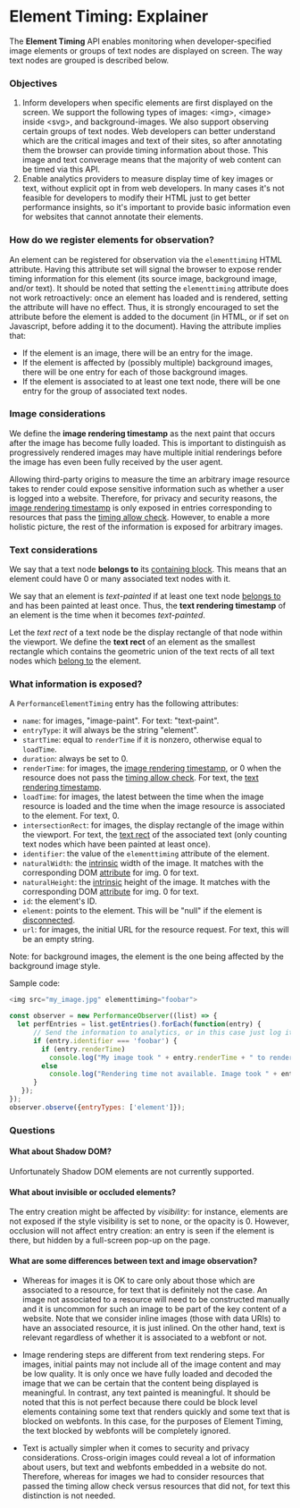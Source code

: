 # Element Timing: Explainer

The **Element Timing** API enables monitoring when developer-specified image elements or groups of text nodes are displayed on screen.
The way text nodes are grouped is described below.


### Objectives

1.  Inform developers when specific elements are first displayed on the screen.
We support the following types of images: \<img\>, \<image\> inside \<svg\>, and background-images.
We also support observing certain groups of text nodes. Web developers can better understand which are the critical images and text of their sites, so after annotating them the browser can provide timing information about those.
This image and text converage means that the majority of web content can be timed via this API.
1.  Enable analytics providers to measure display time of key images or text, without explicit opt in from web developers.
In many cases it's not feasible for developers to modify their HTML just to get better performance insights, so it's important to provide basic information even for websites that cannot annotate their elements.


### How do we register elements for observation?

An element can be registered for observation via the `elementtiming` HTML attribute.
Having this attribute set will signal the browser to expose render timing information for this element (its source image, background image, and/or text).
It should be noted that setting the `elementtiming` attribute does not work retroactively: once an element has loaded and is rendered, setting the attribute will have no effect.
Thus, it is strongly encouraged to set the attribute before the element is added to the document (in HTML, or if set on Javascript, before adding it to the document).
Having the attribute implies that:

* If the element is an image, there will be an entry for the image.
* If the element is affected by (possibly multiple) background images, there will be one entry for each of those background images.
* If the element is associated to at least one text node, there will be one entry for the group of associated text nodes.

### Image considerations

We define the <a name="image-time">**image rendering timestamp**</a> as the next paint that occurs after the image has become fully loaded.
This is important to distinguish as progressively rendered images may have multiple initial renderings before the image has even been fully received by the user agent.

Allowing third-party origins to measure the time an arbitrary image resource takes to render could expose sensitive information such as whether a user is logged into a website.
Therefore, for privacy and security reasons, the [image rendering timestamp](#image-time) is only exposed in entries corresponding to resources that pass the [timing allow check](https://w3c.github.io/resource-timing/#dfn-timing-allow-check).
However, to enable a more holistic picture, the rest of the information is exposed for arbitrary images.

### Text considerations

We say that a text node <a name="belong">**belongs to**</a> its [containing block](https://www.w3.org/TR/CSS2/visudet.html#containing-block-details).
This means that an element could have 0 or many associated text nodes with it.

We say that an element is *text-painted* if at least one text node [belongs to](#belong) and has been painted at least once.
Thus, the <a name="text-time">**text rendering timestamp**</a> of an element is the time when it becomes *text-painted*.

Let the *text rect* of a text node be the display rectangle of that node within the viewport.
We define the <a name="text-rect">**text rect**</a> of an element as the smallest rectangle which contains the geometric union of the text rects of all text nodes which [belong to](#belong) the element.

### What information is exposed?

A `PerformanceElementTiming` entry has the following attributes:
* `name`: for images, "image-paint". For text: "text-paint".
* `entryType`: it will always be the string "element".
* `startTime`: equal to `renderTime` if it is nonzero, otherwise equal to `loadTime`.
* `duration`: always be set to 0.
* `renderTime`: for images, the [image rendering timestamp](#image-time), or 0 when the resource does not pass the [timing allow check](https://w3c.github.io/resource-timing/#dfn-timing-allow-check). For text, the [text rendering timestamp](#text-time).
* `loadTime`: for images, the latest between the time when the image resource is loaded and the time when the image resource is associated to the element. For text, 0.
* `intersectionRect`: for images, the display rectangle of the image within the viewport. For text, the [text rect](#text-rect) of the associated text (only counting text nodes which have been painted at least once).
* `identifier`: the value of the `elementtiming` attribute of the element.
* `naturalWidth`: the [intrinsic](https://drafts.csswg.org/css2/conform.html#intrinsic) width of the image. It matches with the corresponding DOM [attribute](https://html.spec.whatwg.org/multipage/embedded-content.html#dom-img-naturalwidth) for img. 0 for text.
* `naturalHeight`: the [intrinsic](https://drafts.csswg.org/css2/conform.html#intrinsic) height of the image. It matches with the corresponding DOM [attribute](https://html.spec.whatwg.org/multipage/embedded-content.html#dom-img-naturalheight) for img. 0 for text.
* `id`: the element's ID.
* `element`: points to the element. This will be "null" if the element is [disconnected](https://dom.spec.whatwg.org/#connected).
* `url`: for images, the initial URL for the resource request. For text, this will be an empty string.

Note: for background images, the element is the one being affected by the background image style.

Sample code:

```javascript
<img src="my_image.jpg" elementtiming="foobar">

const observer = new PerformanceObserver((list) => {
  let perfEntries = list.getEntries().forEach(function(entry) {
      // Send the information to analytics, or in this case just log it to console.
      if (entry.identifier === 'foobar') {
        if (entry.renderTime)
          console.log("My image took " + entry.renderTime + " to render!");
        else
          console.log("Rendering time not available. Image took " + entry.loadTime + " to load!");
      }
   });
});
observer.observe({entryTypes: ['element']});
```

### Questions

#### What about Shadow DOM?

Unfortunately Shadow DOM elements are not currently supported. 

#### What about invisible or occluded elements?

The entry creation might be affected by _visibility_: for instance, elements are not exposed if the style visibility is set to none, or the opacity is 0.
However, occlusion will not affect entry creation: an entry is seen if the element is there, but hidden by a full-screen pop-up on the page.

#### What are some differences between text and image observation?

* Whereas for images it is OK to care only about those which are associated to a resource, for text that is definitely not the case.
An image not associated to a resource will need to be constructed manually and it is uncommon for such an image to be part of the key content of a website.
Note that we consider inline images (those with data URIs) to have an associated resource, it is just inlined.
On the other hand, text is relevant regardless of whether it is associated to a webfont or not.

* Image rendering steps are different from text rendering steps.
For images, initial paints may not include all of the image content and may be low quality.
It is only once we have fully loaded and decoded the image that we can be certain that the content being displayed is meaningful.
In contrast, any text painted is meaningful.
It should be noted that this is not perfect because there could be block level elements containing some text that renders quickly and some text that is blocked on webfonts.
In this case, for the purposes of Element Timing, the text blocked by webfonts will be completely ignored.

* Text is actually simpler when it comes to security and privacy considerations.
Cross-origin images could reveal a lot of information about users, but text and webfonts embedded in a website do not.
Therefore, whereas for images we had to consider resources that passed the timing allow check versus resources that did not, for text this distinction is not needed.

